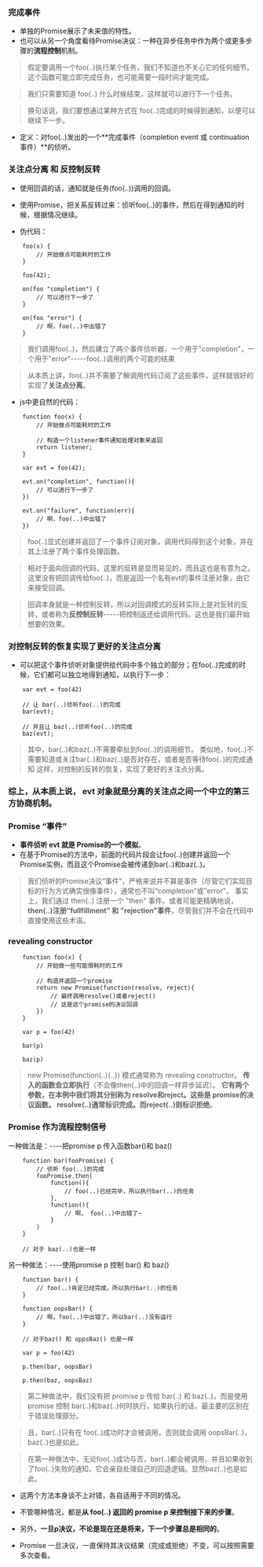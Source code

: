 ### 完成事件
* 单独的Promise展示了未来值的特性。
* 也可以从另一个角度看待Promise决议：一种在异步任务中作为两个或更多步骤的**流程控制**机制。

> 假定要调用一个foo(..)执行某个任务，我们不知道也不关心它的任何细节。这个函数可能立即完成任务，也可能需要一段时间才能完成。

> 我们只需要知道 foo(..) 什么时候结束，这样就可以进行下一个任务。

> 换句话说，我们要想通过某种方式在 foo(..)完成的时候得到通知，以便可以继续下一步。

* 定义：对foo(..)发出的一个**完成事件（completion event 或 continuation 事件）**的侦听。


### 关注点分离 和 反控制反转
* 使用回调的话，通知就是任务(foo(..))调用的回调。
* 使用Promise，把关系反转过来：侦听foo(..)的事件，然后在得到通知的时候，根据情况继续。

* 伪代码：
```
    foo(x) {
        // 开始做点可能耗时的工作
    }

    foo(42);

    on(foo "completion") {
        // 可以进行下一步了
    }

    on(foo "error") {
        // 啊，foo(..)中出错了
    }
```
> 我们调用foo(..)，然后建立了两个事件侦听器，一个用于"completion"，一个用于"error"-----foo(..)调用的两个可能的结果

> 从本质上讲，foo(..)并不需要了解调用代码订阅了这些事件，这样就很好的实现了**关注点分离**。

* js中更自然的代码：
```
    function foo(x) {
        // 开始做点可能耗时的工作

        // 构造一个listener事件通知处理对象来返回
        return listener;
    }

    var evt = foo(42);

    evt.on("completion", function(){
        // 可以进行下一步了
    })

    evt.on("failure", function(err){
        // 啊，foo(..)中出错了
    })

```
> foo(..)显式创建并返回了一个事件订阅对象，调用代码得到这个对象，并在其上注册了两个事件处理函数。

> 相对于面向回调的代码，这里的反转是显而易见的，而且这也是有意为之。这里没有把回调传给foo(..)，而是返回一个名有evt的事件注册对象，由它来接受回调。

> 回调本身就是一种控制反转，所以对回调模式的反转实际上是对反转的反转，或者称为**反控制反转**-----把控制返还给调用代码。这也是我们最开始想要的效果。

### 对控制反转的恢复实现了更好的关注点分离
* 可以把这个事件侦听对象提供给代码中多个独立的部分；在foo(..)完成的时候，它们都可以独立地得到通知，以执行下一步：
```
    var evt = foo(42)

    // 让 bar(..)侦听foo(..)的完成 
    bar(evt);

    // 并且让 baz(..)侦听foo(..)的完成 
    baz(evt);
```
> 其中，bar(..)和baz(..)不需要牵扯到foo(..)的调用细节。
> 类似地，foo(..)不需要知道或关注bar(..)和baz(..)是否对存在，或者是否等待foo(..)的完成通知
> 这样，对控制的反转的恢复，实现了更好的关注点分离。

### 综上，从本质上说， evt 对象就是分离的关注点之间一个中立的第三方协商机制。

### Promise “事件”
* **事件侦听 evt 就是 Promise的一个模拟**。
* 在基于Promise的方法中，前面的代码片段会让foo(..)创建并返回一个Promise实例，而且这个Promise会被传递到bar(..)和baz(..)。
> 我们侦听的Promise决议“事件”，严格来说并不算是事件（尽管它们实现目标的行为方式确实很像事件），通常也不叫“completion”或"error"。
> 事实上，我们通过 then(..) 注册一个 "then" 事件。或者可能更精确地说，**then(..)注册“fullfillment” 和 "rejection"事件**，尽管我们并不会在代码中直接使用这些术语。


### revealing constructor
```
    function foo(x) {
        // 开始做一些可能很耗时的工作

        // 构造并返回一个promise
        return new Promise(function(resolve, reject){
            // 最终调用resolve()或者reject()
            // 这是这个promise的决议回调
        })
    }

    var p = foo(42)

    bar(p)

    baz(p)
```
> new Promise(function(..){..}) 模式通常称为 revealing constructor。
> **传入的函数会立即执行**（不会像then(..)中的回调一样异步延迟）。
> **它有两个参数，在本例中我们将其分别称为 resolve和reject。这些是 promise的决议函数。 resolve(..)通常标识完成。而reject(..)则标识拒绝**。

### Promise 作为流程控制信号

一种做法是：----把promise p 传入函数bar()和 baz()
```
    function bar(fooPromise) {
        // 侦听 foo(..)的完成
        fooPromise.then(
            function(){
                // foo(..)已经完毕，所以执行bar(..)的任务
            },
            function(){
                // 啊， foo(..)中出错了~
            }
        )
    }

    // 对于 baz(..)也是一样
```

另一种做法：----使用promise p 控制 bar() 和 baz()
```
    function bar() {
        // foo(..)肯定已经完成，所以执行bar(..)的任务
    }

    function oopsBar() {
        // 啊，foo(..)中出错了，所以bar(..)没有运行
    }

    // 对于baz() 和 oppsBaz() 也是一样

    var p = foo(42)

    p.then(bar, oopsBar)

    p.then(baz, oopsBaz)
```
> 第二种做法中，我们没有把 promise p 传给 bar(..) 和 baz(..)，而是使用 promise 控制 bar(..)和baz(..)何时执行，如果执行的话，最主要的区别在于错误处理部分。

> 且，bar(..)只有在 foo(..)成功时才会被调用，否则就会调用 oopsBar(..)， baz(..)也是如此。

> 在第一种做法中，无论foo(..)成功与否，bar(..)都会被调用，并且如果收到了foo(..)失败的通知，它会亲自处理自己的回退逻辑。显然baz(..)也是如此。

* 这两个方法本身谈不上对错，各自适用于不同的情况。

* 不管哪种情况，都是**从 foo(..) 返回的 promise p 来控制接下来的步骤**。

* 另外，**一旦p决议，不论是现在还是将来，下一个步骤总是相同的**。

* Promise 一旦决议，一直保持其决议结果（完成或拒绝）不变，可以按照需要多次查看。
